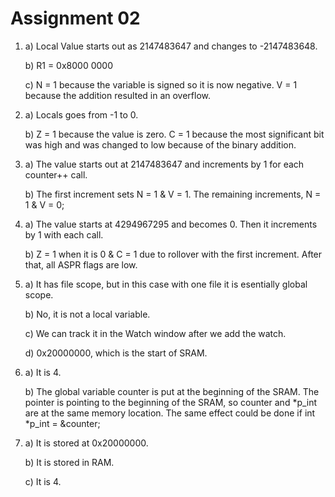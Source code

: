 # Assignment 02
1. 
	a) Local Value starts out as 2147483647 and changes to -2147483648.
	
	b) R1 = 0x8000 0000
	
	c) N = 1 because the variable is signed so it is now negative.  V = 1 because the addition resulted in an overflow.	
	
2.
	a) Locals goes from -1 to 0.
	
	b) Z = 1 because the value is zero.  C = 1 because the most significant bit was high and was changed to low because of the binary addition.
	
3.
	a) The value starts out at 2147483647 and increments by 1 for each counter++ call.
	
	b) The first increment sets N = 1 & V = 1.  The remaining increments, N = 1 & V = 0;
	
4.
	a) The value starts at 4294967295 and becomes 0.  Then it increments by 1 with each call.
	
	b) Z = 1 when it is 0 & C = 1 due to rollover with the first increment.  After that, all ASPR flags are low.

5.
	a) It has file scope, but in this case with one file it is esentially global scope.
	
	b) No, it is not a local variable.
	
	c) We can track it in the Watch window after we add the watch.
	
	d) 0x20000000, which is the start of SRAM.
	
6.
	a) It is 4.
	
	b) The global variable counter is put at the beginning of the SRAM.  The pointer is pointing to the beginning of the SRAM, so counter and *p_int are at the same memory location.  The same effect could be done if int *p_int = &counter;
	
7.
	a) It is stored at 0x20000000.
	
	b) It is stored in RAM.
	
	c) It is 4.
	
